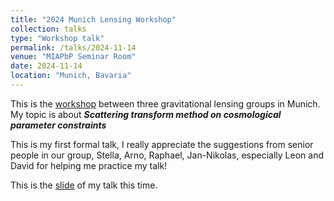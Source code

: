 ```yaml
---
title: "2024 Munich Lensing Workshop"
collection: talks
type: "Workshop talk"
permalink: /talks/2024-11-14
venue: "MIAPbP Seminar Room"
date: 2024-11-14
location: "Munich, Bavaria"
---
```


This is the [workshop](https://indico.ph.tum.de/event/7717/) between three gravitational lensing groups in Munich. My topic is about _**Scattering transform method on cosmological parameter constraints**_

This is my first formal talk, I really appreciate the suggestions from senior people in our group, Stella, Arno, Raphael, Jan-Nikolas, especially Leon and David for helping me practice my talk!



This is the <a href="https://chen-sijin.github.io/Sijin-Chen.github.io/files/talk_slides/2024_Munich_Lensing_Workshop.pdf" target="_blank">slide</a> of my talk this time. 
